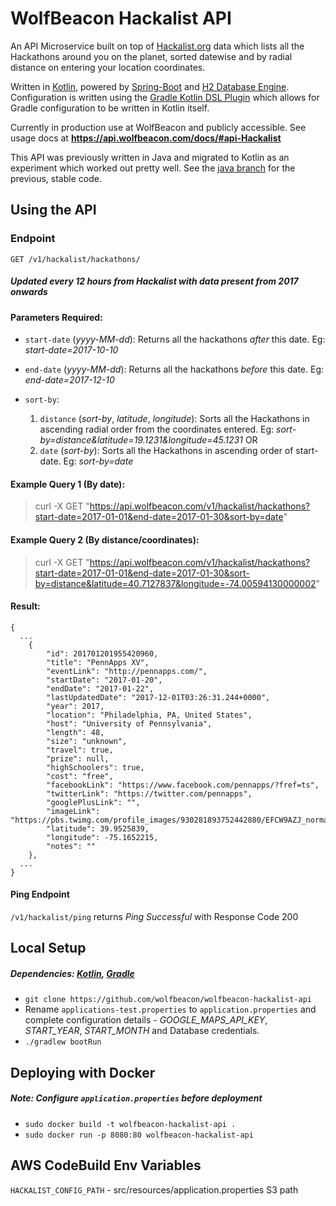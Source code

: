 # WolfBeacon Hackalist API

An API Microservice built on top of [Hackalist.org](www.hackalist.org) data which lists all the Hackathons around you on the planet, sorted datewise and by radial distance on entering your location coordinates.

Written in [Kotlin](https://kotlinlang.org/), powered by [Spring-Boot](https://projects.spring.io/spring-boot/) and [H2 Database Engine](http://www.h2database.com/html/main.html). Configuration is written using the [Gradle Kotlin DSL Plugin](https://github.com/gradle/kotlin-dsl) which allows for Gradle configuration to be written in Kotlin itself. 

Currently in production use at WolfBeacon and publicly accessible. See usage docs at **https://api.wolfbeacon.com/docs/#api-Hackalist**

This API was previously written in Java and migrated to Kotlin as an experiment which worked out pretty well. See the [java branch](https://github.com/wolfbeacon/wolfbeacon-hackalist-api/tree/java) for the previous, stable code.

## Using the API

### Endpoint
`GET /v1/hackalist/hackathons/`
##### Updated every 12 hours from Hackalist with data present from 2017 onwards


#### Parameters Required:
* `start-date` (*yyyy-MM-dd*): Returns all the hackathons *after* this date. Eg: *start-date=2017-10-10*

* `end-date` (*yyyy-MM-dd*): Returns all the hackathons *before* this date. Eg: *end-date=2017-12-10*

* `sort-by`:
    1. `distance` (*sort-by*, *latitude*, *longitude*): Sorts all the Hackathons in ascending radial order from the coordinates entered. Eg: *sort-by=distance&latitude=19.1231&longitude=45.1231*
        OR
    2. `date` (*sort-by*): Sorts all the Hackathons in ascending order of start-date. Eg: *sort-by=date*

#### Example Query 1 (By date):

> curl -X GET "https://api.wolfbeacon.com/v1/hackalist/hackathons?start-date=2017-01-01&end-date=2017-01-30&sort-by=date"

#### Example Query 2 (By distance/coordinates): 

> curl -X GET "https://api.wolfbeacon.com/v1/hackalist/hackathons?start-date=2017-01-01&end-date=2017-01-30&sort-by=distance&latitude=40.7127837&longitude=-74.00594130000002"


#### Result:
```
{
  ...
    {
        "id": 201701201955420960,
        "title": "PennApps XV",
        "eventLink": "http://pennapps.com/",
        "startDate": "2017-01-20",
        "endDate": "2017-01-22",
        "lastUpdatedDate": "2017-12-01T03:26:31.244+0000",
        "year": 2017,
        "location": "Philadelphia, PA, United States",
        "host": "University of Pennsylvania",
        "length": 48,
        "size": "unknown",
        "travel": true,
        "prize": null,
        "highSchoolers": true,
        "cost": "free",
        "facebookLink": "https://www.facebook.com/pennapps/?fref=ts",
        "twitterLink": "https://twitter.com/pennapps",
        "googlePlusLink": "",
        "imageLink": "https://pbs.twimg.com/profile_images/930281893752442880/EFCW9AZJ_normal.jpg",
        "latitude": 39.9525839,
        "longitude": -75.1652215,
        "notes": ""
    },
  ...
}
```

#### Ping Endpoint
`/v1/hackalist/ping` returns *Ping Successful* with Response Code 200

## Local Setup

##### Dependencies: [Kotlin](https://kotlinlang.org/docs/tutorials/getting-started.html), [Gradle](https://gradle.org/install/)

* `git clone https://github.com/wolfbeacon/wolfbeacon-hackalist-api`
* Rename `applications-test.properties` to `application.properties` and complete configuration details - *GOOGLE_MAPS_API_KEY*, *START_YEAR*, *START_MONTH* and Database credentials.
* `./gradlew bootRun`


## Deploying with Docker
##### Note: Configure `application.properties` before deployment

* `sudo docker build -t wolfbeacon-hackalist-api .`
* `sudo docker run -p 8080:80 wolfbeacon-hackalist-api`

## AWS CodeBuild Env Variables

`HACKALIST_CONFIG_PATH` - src/resources/application.properties S3 path